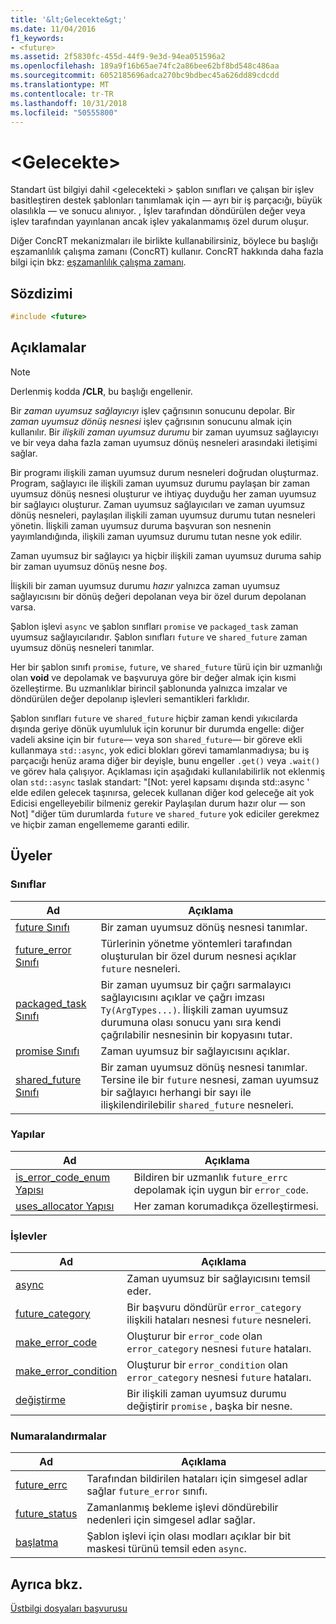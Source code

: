 ```yaml
---
title: '&lt;Gelecekte&gt;'
ms.date: 11/04/2016
f1_keywords:
- <future>
ms.assetid: 2f5830fc-455d-44f9-9e3d-94ea051596a2
ms.openlocfilehash: 189a9f16b65ae74fc2a86bee62bf8bd548c486aa
ms.sourcegitcommit: 6052185696adca270bc9bdbec45a626dd89cdcdd
ms.translationtype: MT
ms.contentlocale: tr-TR
ms.lasthandoff: 10/31/2018
ms.locfileid: "50555800"
---
```

# <a name="ltfuturegt"></a>&lt;Gelecekte&gt;

Standart üst bilgiyi dahil \<gelecekteki > şablon sınıfları ve çalışan bir işlev basitleştiren destek şablonları tanımlamak için — ayrı bir iş parçacığı, büyük olasılıkla — ve sonucu alınıyor. , İşlev tarafından döndürülen değer veya işlev tarafından yayınlanan ancak işlev yakalanmamış özel durum oluşur.

Diğer ConcRT mekanizmaları ile birlikte kullanabilirsiniz, böylece bu başlığı eşzamanlılık çalışma zamanı (ConcRT) kullanır. ConcRT hakkında daha fazla bilgi için bkz: [eşzamanlılık çalışma zamanı](../parallel/concrt/concurrency-runtime.md).

## <a name="syntax"></a>Sözdizimi

```cpp
#include <future>
```

## <a name="remarks"></a>Açıklamalar

> [!NOTE]
> Derlenmiş kodda **/CLR**, bu başlığı engellenir.

Bir *zaman uyumsuz sağlayıcıyı* işlev çağrısının sonucunu depolar. Bir *zaman uyumsuz dönüş nesnesi* işlev çağrısının sonucunu almak için kullanılır. Bir *ilişkili zaman uyumsuz durumu* bir zaman uyumsuz sağlayıcıyı ve bir veya daha fazla zaman uyumsuz dönüş nesneleri arasındaki iletişimi sağlar.

Bir programı ilişkili zaman uyumsuz durum nesneleri doğrudan oluşturmaz. Program, sağlayıcı ile ilişkili zaman uyumsuz durumu paylaşan bir zaman uyumsuz dönüş nesnesi oluşturur ve ihtiyaç duyduğu her zaman uyumsuz bir sağlayıcı oluşturur. Zaman uyumsuz sağlayıcıları ve zaman uyumsuz dönüş nesneleri, paylaşılan ilişkili zaman uyumsuz durumu tutan nesneleri yönetin. İlişkili zaman uyumsuz duruma başvuran son nesnenin yayımlandığında, ilişkili zaman uyumsuz durumu tutan nesne yok edilir.

Zaman uyumsuz bir sağlayıcı ya hiçbir ilişkili zaman uyumsuz duruma sahip bir zaman uyumsuz dönüş nesne *boş*.

İlişkili bir zaman uyumsuz durumu *hazır* yalnızca zaman uyumsuz sağlayıcısını bir dönüş değeri depolanan veya bir özel durum depolanan varsa.

Şablon işlevi `async` ve şablon sınıfları `promise` ve `packaged_task` zaman uyumsuz sağlayıcılarıdır. Şablon sınıfları `future` ve `shared_future` zaman uyumsuz dönüş nesneleri tanımlar.

Her bir şablon sınıfı `promise`, `future`, ve `shared_future` türü için bir uzmanlığı olan **void** ve depolamak ve başvuruya göre bir değer almak için kısmi özelleştirme. Bu uzmanlıklar birincil şablonunda yalnızca imzalar ve döndürülen değer depolanıp işlevleri semantikleri farklıdır.

Şablon sınıfları `future` ve `shared_future` hiçbir zaman kendi yıkıcılarda dışında geriye dönük uyumluluk için korunur bir durumda engelle: diğer vadeli aksine için bir `future`— veya son `shared_future`— bir göreve ekli kullanmaya `std::async`, yok edici blokları görevi tamamlanmadıysa; bu iş parçacığı henüz arama diğer bir deyişle, bunu engeller `.get()` veya `.wait()` ve görev hala çalışıyor. Açıklaması için aşağıdaki kullanılabilirlik not eklenmiş olan `std::async` taslak standart: "[Not: yerel kapsamı dışında std::async ' elde edilen gelecek taşınırsa, gelecek kullanan diğer kod geleceğe ait yok Edicisi engelleyebilir bilmeniz gerekir Paylaşılan durum hazır olur — son Not] "diğer tüm durumlarda `future` ve `shared_future` yok ediciler gerekmez ve hiçbir zaman engellememe garanti edilir.

## <a name="members"></a>Üyeler

### <a name="classes"></a>Sınıflar

|Ad|Açıklama|
|----------|-----------------|
|[future Sınıfı](../standard-library/future-class.md)|Bir zaman uyumsuz dönüş nesnesi tanımlar.|
|[future_error Sınıfı](../standard-library/future-error-class.md)|Türlerinin yönetme yöntemleri tarafından oluşturulan bir özel durum nesnesi açıklar `future` nesneleri.|
|[packaged_task Sınıfı](../standard-library/packaged-task-class.md)|Bir zaman uyumsuz bir çağrı sarmalayıcı sağlayıcısını açıklar ve çağrı imzası `Ty(ArgTypes...)`. İlişkili zaman uyumsuz durumuna olası sonucu yanı sıra kendi çağrılabilir nesnesinin bir kopyasını tutar.|
|[promise Sınıfı](../standard-library/promise-class.md)|Zaman uyumsuz bir sağlayıcısını açıklar.|
|[shared_future Sınıfı](../standard-library/shared-future-class.md)|Bir zaman uyumsuz dönüş nesnesi tanımlar. Tersine ile bir `future` nesnesi, zaman uyumsuz bir sağlayıcı herhangi bir sayı ile ilişkilendirilebilir `shared_future` nesneleri.|

### <a name="structures"></a>Yapılar

|Ad|Açıklama|
|----------|-----------------|
|[is_error_code_enum Yapısı](../standard-library/is-error-code-enum-structure.md)|Bildiren bir uzmanlık `future_errc` depolamak için uygun bir `error_code`.|
|[uses_allocator Yapısı](../standard-library/uses-allocator-structure.md)|Her zaman korumadıkça özelleştirmesi.|

### <a name="functions"></a>İşlevler

|Ad|Açıklama|
|----------|-----------------|
|[async](../standard-library/future-functions.md#async)|Zaman uyumsuz bir sağlayıcısını temsil eder.|
|[future_category](../standard-library/future-functions.md#future_category)|Bir başvuru döndürür `error_category` ilişkili hataları nesnesi `future` nesneleri.|
|[make_error_code](../standard-library/future-functions.md#make_error_code)|Oluşturur bir `error_code` olan `error_category` nesnesi `future` hataları.|
|[make_error_condition](../standard-library/future-functions.md#make_error_condition)|Oluşturur bir `error_condition` olan `error_category` nesnesi `future` hataları.|
|[değiştirme](../standard-library/future-functions.md#swap)|Bir ilişkili zaman uyumsuz durumu değiştirir `promise` , başka bir nesne.|

### <a name="enumerations"></a>Numaralandırmalar

|Ad|Açıklama|
|----------|-----------------|
|[future_errc](../standard-library/future-enums.md#future_errc)|Tarafından bildirilen hataları için simgesel adlar sağlar `future_error` sınıfı.|
|[future_status](../standard-library/future-enums.md#future_status)|Zamanlanmış bekleme işlevi döndürebilir nedenleri için simgesel adlar sağlar.|
|[başlatma](../standard-library/future-enums.md#launch)|Şablon işlevi için olası modları açıklar bir bit maskesi türünü temsil eden `async`.|

## <a name="see-also"></a>Ayrıca bkz.

[Üstbilgi dosyaları başvurusu](../standard-library/cpp-standard-library-header-files.md)<br/>
